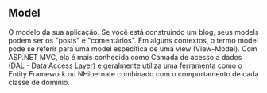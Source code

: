 ## Model

O modelo da sua aplicação. Se você está construindo um blog, seus models podem ser os "posts" e "comentários". Em alguns contextos, o termo model pode se referir para uma model específica de uma view (View-Model).
Com ASP.NET MVC, ela é mais conhecida como Camada de acesso a dados (DAL - Data Access Layer) e geralmente utiliza uma ferramenta como o Entity Framework ou NHibernate combinado com o comportamento de cada classe de domínio.